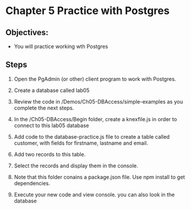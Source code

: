 # Chapter 5 Practice with Postgres
## Objectives:
* You will practice working wth Postgres

## Steps

1. Open the PgAdmin (or other) client program to work with Postgres.

1. Create a database called lab05

1. Review the code in /Demos/Ch05-DBAccess/simple-examples as you complete the next steps.

1. In the /Ch05-DBAccess/Begin folder, create a knexfile.js in order to connect to this lab05 database

1. Add code to the database-practice.js file to create a table called customer, with fields for firstname, lastname and email.

1. Add two records to this table.

1. Select the records and display them in the console.

1. Note that this folder conains a package.json file. Use npm install to get dependencies.

1. Execute your new code and view console. you can also look in the database